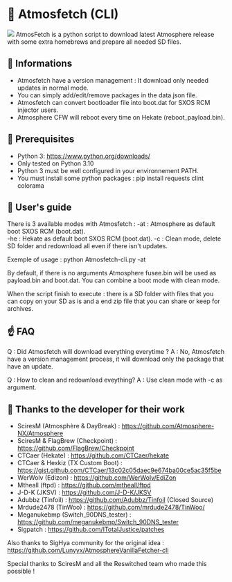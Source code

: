 # 🌌 Atmosfetch (CLI)
 
<img src="https://i.imgur.com/WZY0BlW.jpg">
AtmosFetch is a python script to download latest Atmosphere release with some extra homebrews and prepare all needed SD files.

## 📓 Informations

- Atmosfetch have a version management : It download only needed updates in normal mode.
- You can simply add/edit/remove packages in the data.json file.
- Atmosfetch can convert bootloader file into boot.dat for SXOS RCM injector users.
- Atmosphere CFW will reboot every time on Hekate (reboot_payload.bin).

## 🔧 Prerequisites

- Python 3: https://www.python.org/downloads/
- Only tested on Python 3.10
- Python 3 must be well configured in your environnement PATH.
- You must install some python packages : pip install requests clint colorama

## 🌠 User's guide

There is 3 available modes with Atmosfetch :
-at : Atmosphere as default boot SXOS RCM (boot.dat).  
-he : Hekate as default boot SXOS RCM (boot.dat).
-c  : Clean mode, delete SD folder and redownload all even if there isn't updates.

Exemple of usage : python Atmosfetch-cli.py -at

By default, if there is no arguments Atmosphere fusee.bin will be used as payload.bin and boot.dat.
You can combine a boot mode with clean mode. 

When the script finish to execute : there is a SD folder with files that you can copy on your SD as is and a end zip file that you can share or keep for archives.

## ☝️ FAQ

Q : Did Atmosfetch will download everything everytime ?
A : No, Atmosfetch have a version management process, it will download only the package that have an update.

Q : How to clean and redownload eveything?
A : Use clean mode with -c as argument.


## 🚀 Thanks to the developer for their work

- SciresM (Atmosphère & DayBreak) : https://github.com/Atmosphere-NX/Atmosphere
- SciresM & FlagBrew (Checkpoint) : https://github.com/FlagBrew/Checkpoint
- CTCaer (Hekate) : https://github.com/CTCaer/hekate
- CTCaer & Hexkiz (TX Custom Boot) : https://gist.github.com/CTCaer/13c02c05daec9e674ba00ce5ac35f5be
- WerWolv (Edizon) : https://github.com/WerWolv/EdiZon
- Mtheall (ftpd) : https://github.com/mtheall/ftpd
- J-D-K (JKSV) : https://github.com/J-D-K/JKSV
- Adubbz (Tinfoil) : https://github.com/Adubbz/Tinfoil (Closed Source)
- Mrdude2478 (TinWoo) : https://github.com/mrdude2478/TinWoo/
- Meganukebmp (Switch_90DNS_tester) : https://github.com/meganukebmp/Switch_90DNS_tester
- Sigpatch : https://github.com/ITotalJustice/patches

Also thanks to SigHya community for the original idea : https://github.com/Lunyyx/AtmosphereVanillaFetcher-cli

Special thanks to SciresM and all the Reswitched team who made this possible !
